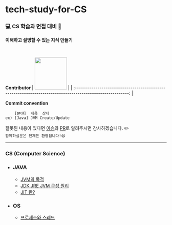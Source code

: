 # tech-study-for-CS

### 💻 CS 학습과 면접 대비 📖

**이해하고 설명할 수 있는 지식 만들기**

<br>

**Contributor**
| [<img src="https://avatars.githubusercontent.com/u/83931353?v=4" width="100">](https://github.com/Hugh-KR) | 
| :--------------------------------------------------------------------------------------------------------: | 

**Commit convention**
```
    [분야]  내용  상태
ex) [Java] JVM Create/Update
```

잘못된 내용이 있다면 [이슈](https://github.com/Hugh-KR/tech-study-for-CS/issues)와 [PR](https://github.com/Hugh-KR/tech-study-for-CS/pulls)로 알려주시면 감사하겠습니다. ✏️  
`함께하실분은 언제든 환영입니다!😆`

---

### CS (Computer Science)

- ### JAVA
  
  - [JVM의 목적](Java/Java.%20JVM의%20목적.md)  
  - [JDK JRE JVM 구성 원리](Java/Java.%20JDK%20JRE%20JVM%20구성%20원리.md)  
  - [JIT 란?](Java/Java.%20JIT%20란?.md)

- ### OS
 
  - [프로세스와 스레드](OS/OS.%20프로세스와%20스레드.md)
